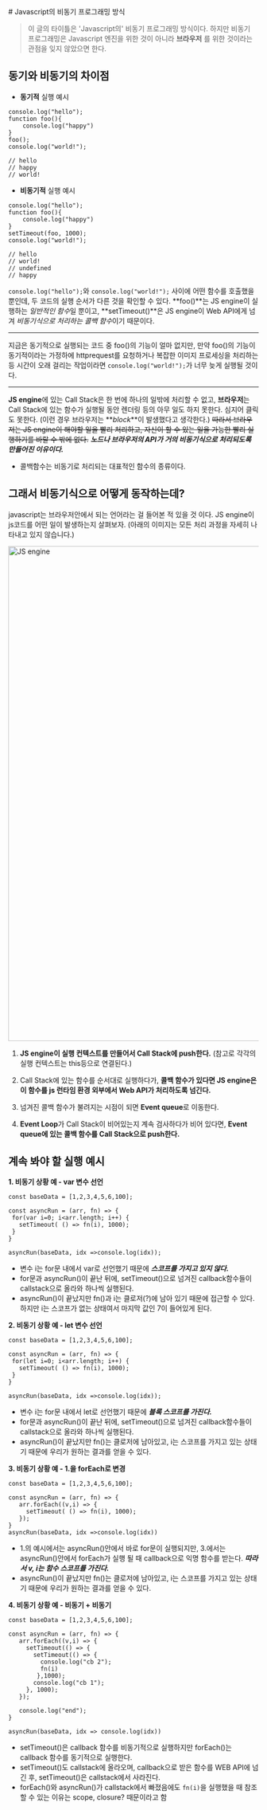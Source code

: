 # Javascript의 비동기 프로그래밍 방식

> 이 글의 타이틀은 'Javascript의' 비동기 프로그래밍 방식이다. 하지만 비동기 프로그래밍은 Javascript 엔진을 위한 것이 아니라 **브라우저** 를 위한 것이라는 관점을 잊지 않았으면 한다.

## 동기와 비동기의 차이점

- **동기적** 실행 예시

```
console.log("hello");
function foo(){
    console.log("happy")
}
foo();
console.log("world!");

// hello
// happy
// world!
```

- **비동기적** 실행 예시

```
console.log("hello");
function foo(){
    console.log("happy")
}
setTimeout(foo, 1000);
console.log("world!");

// hello
// world!
// undefined
// happy
```

`console.log("hello");`와 `console.log("world!");` 사이에 어떤 함수를 호출했을 뿐인데, 두 코드의 실행 순서가 다른 것을 확인할 수 있다. **foo()**는 JS engine이 실행하는 *일반적인 함수*일 뿐이고, **setTimeout()**은 JS engine이 Web API에게 넘겨 *비동기식으로 처리하는 콜백 함수*이기 때문이다.

---

지금은 동기적으로 실행되는 코드 중 foo()의 기능이 얼마 없지만, 만약 foo()의 기능이 동기적이라는 가정하에 httprequest를 요청하거나 복잡한 이미지 프로세싱을 처리하는등 시간이 오래 걸리는 작업이라면 `console.log("world!");`가 너무 늦게 실행될 것이다.

---

**JS engine**에 있는 Call Stack은 한 번에 하나의 일밖에 처리할 수 없고, **브라우저**는 Call Stack에 있는 함수가 실행될 동안 렌더링 등의 아무 일도 하지 못한다. 심지어 클릭도 못한다. (이런 경우 브라우저는 **_block_**이 발생했다고 생각한다.) ~~따라서 브라우저는 JS engine이 해야할 일을 빨리 처리하고, 자신이 할 수 있는 일을 가능한 빨리 실행하기를 바랄 수 밖에 없다.~~ **_노드나 브라우저의 API가 거의 비동기식으로 처리되도록 만들어진 이유이다._**

- 콜백함수는 비동기로 처리되는 대표적인 함수의 종류이다.

## 그래서 비동기식으로 어떻게 동작하는데?

javascript는 브라우저안에서 되는 언어라는 걸 들어본 적 있을 것 이다. JS engine이 js코드를 어떤 일이 발생하는지 살펴보자. (아래의 이미지는 모든 처리 과정을 자세히 나타내고 있지 않습니다.)

<img width="994" alt="JS engine" src="https://user-images.githubusercontent.com/18614517/56194008-f1bde800-606c-11e9-836d-0f0e06ff2cc1.png">

1. **JS engine이 실행 컨텍스트를 만들어서 Call Stack에 push한다.**
   (참고로 각각의 실행 컨텍스트는 this등으로 연결된다.)

2. Call Stack에 있는 함수를 순서대로 실행하다가, **콜백 함수가 있다면 JS engine은 이 함수를 js 런타임 환경 외부에서 Web API가 처리하도록 넘긴다.**

3. 넘겨진 콜백 함수가 불려지는 시점이 되면 **Event queue**로 이동한다.

4. **Event Loop**가 Call Stack이 비어있는지 계속 검사하다가 비어 있다면, **Event queue에 있는 콜백 함수를 Call Stack으로 push한다.**

## 계속 봐야 할 실행 예시

**1. 비동기 상황 예 - var 변수 선언**

```
const baseData = [1,2,3,4,5,6,100];

const asyncRun = (arr, fn) => {
 for(var i=0; i<arr.length; i++) {
   setTimeout( () => fn(i), 1000);
 }
}

asyncRun(baseData, idx =>console.log(idx));
```

- 변수 i는 for문 내에서 var로 선언했기 때문에 **_스코프를 가지고 있지 않다._**
- for문과 asyncRun()이 끝난 뒤에, setTimeout()으로 넘겨진 callback함수들이 callstack으로 올라와 하나씩 실행된다.
- asyncRun()이 끝났지만 fn()과 i는 클로저(?)에 남아 있기 때문에 접근할 수 있다. 하지만 i는 스코프가 없는 상태여서 마지막 값인 7이 들어있게 된다.

**2. 비동기 상황 예 - let 변수 선언**

```
const baseData = [1,2,3,4,5,6,100];

const asyncRun = (arr, fn) => {
 for(let i=0; i<arr.length; i++) {
   setTimeout( () => fn(i), 1000);
 }
}

asyncRun(baseData, idx =>console.log(idx));
```

- 변수 i는 for문 내에서 let로 선언했기 때문에 **_블록 스코프를 가진다._**
- for문과 asyncRun()이 끝난 뒤에, setTimeout()으로 넘겨진 callback함수들이 callstack으로 올라와 하나씩 실행된다.
- asyncRun()이 끝났지만 fn()는 클로저에 남아있고, i는 스코프를 가지고 있는 상태기 때문에 우리가 원하는 결과를 얻을 수 있다.

**3. 비동기 상황 예 - 1.을 forEach로 변경**

```
const baseData = [1,2,3,4,5,6,100];

const asyncRun = (arr, fn) => {
   arr.forEach((v,i) => {
     setTimeout( () => fn(i), 1000);
   });
}
asyncRun(baseData, idx =>console.log(idx))
```

- 1.의 예시에서는 asyncRun()안에서 바로 for문이 실행되지만, 3.에서는 asyncRun()안에서 forEach가 실행 될 때 callback으로 익명 함수를 받는다. **_따라서 v, i는 함수 스코프를 가진다._**
- asyncRun()이 끝났지만 fn()는 클로저에 남아있고, i는 스코프를 가지고 있는 상태기 때문에 우리가 원하는 결과를 얻을 수 있다.

**4. 비동기 상황 예 - 비동기 + 비동기**

```
const baseData = [1,2,3,4,5,6,100];

const asyncRun = (arr, fn) => {
   arr.forEach((v,i) => {
     setTimeout(() => {
       setTimeout(() => {
         console.log("cb 2");
         fn(i)
        },1000);
       console.log("cb 1");
     }, 1000);
   });

   console.log("end");
}

asyncRun(baseData, idx => console.log(idx))
```

- setTimeout()은 callback 함수를 비동기적으로 실행하지만 forEach()는 callback 함수를 동기적으로 실행한다.
- setTimeout()도 callstack에 올라오며, callback으로 받은 함수를 WEB API에 넘긴 후, setTimeout()은 callstack에서 사라진다.
- forEach()와 asyncRun()가 callstack에서 빠졌음에도 `fn(i)`을 실행했을 때 참조할 수 있는 이유는 scope, closure? 때문이라고 함
